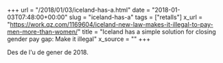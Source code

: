 +++
url = "/2018/01/03/iceland-has-a.html"
date = "2018-01-03T07:48:00+00:00"
slug = "iceland-has-a"
tags = ["retalls"]
x_url = "https://work.qz.com/1169604/iceland-new-law-makes-it-illegal-to-pay-men-more-than-women/"
title = "Iceland has a simple solution for closing gender pay gap: Make it illegal"
x_source = ""
+++


Des de l'u de gener de 2018.

